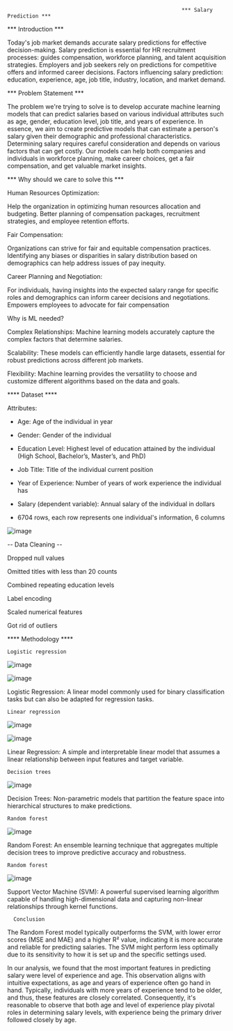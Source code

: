                                                            *** Salary Prediction ***


*** Introduction ***

Today's job market demands accurate salary predictions for effective decision-making.
Salary prediction is essential for HR recruitment processes: guides compensation, workforce planning, and talent acquisition strategies.
Employers and job seekers rely on predictions for competitive offers and informed career decisions.
Factors influencing salary prediction: education, experience, age, job title, industry, location, and market demand.


*** Problem Statement ***


The problem we're trying to solve is to develop accurate machine learning models that can predict salaries based on various individual attributes such as age, gender, education level, job title, and years of experience. In essence, we aim to create predictive models that can estimate a person's salary given their demographic and professional characteristics. 
Determining salary requires careful consideration and depends on various factors that can get costly. Our models can help both companies and individuals in workforce planning, make career choices, get a fair compensation, and get valuable market insights. 

*** Why should we care to solve this ***

Human Resources Optimization: 

Help the organization in optimizing human resources allocation and budgeting.
Better planning of compensation packages, recruitment strategies, and employee retention efforts.

Fair Compensation:

Organizations can strive for fair and equitable compensation practices.
Identifying any biases or disparities in salary distribution based on demographics can help address issues of pay inequity.

Career Planning and Negotiation: 

For individuals, having insights into the expected salary range for specific roles and demographics can inform career decisions and negotiations. 
Empowers employees to advocate for fair compensation 


Why is ML needed?

Complex Relationships: Machine learning models accurately capture the complex factors that determine salaries.

Scalability: These models can efficiently handle large datasets, essential for robust predictions across different job markets.

Flexibility: Machine learning provides the versatility to choose and customize different algorithms based on the data and goals.


**** Dataset ****

 Attributes: 
* Age: Age of the individual in year

* Gender: Gender of the individual 

* Education Level: Highest level of education attained by the individual (High School, Bachelor’s, Master’s, and PhD) 

* Job Title: Title of the individual current position

* Year of Experience: Number of years of work experience the individual has

* Salary (dependent variable): Annual salary of the individual in dollars 

* 6704 rows, each row represents one individual's information, 6 columns 



![image](https://github.com/ersalazarutep/Machine-Learning-Project/assets/128092824/afabf6bf-ec33-4ff7-a4da-cd5de0fc0209)


-- Data Cleaning --

Dropped null values

Omitted titles with less than 20 counts 

Combined repeating education levels

Label encoding

Scaled numerical features

Got rid of outliers


**** Methodology ****
   
    Logistic regression 
       


![image](https://github.com/ersalazarutep/Machine-Learning-Project/assets/128092824/107660ef-c4a2-4a16-aaab-85f669a4a5de)


![image](https://github.com/ersalazarutep/Machine-Learning-Project/assets/128092824/8f64d2ea-a8da-4404-8cd5-797635cf05c3)

Logistic Regression: A linear model commonly used for binary classification tasks but can also be adapted for regression tasks. 
    
    Linear regression


![image](https://github.com/ersalazarutep/Machine-Learning-Project/assets/128092824/ba8630ad-1b1c-4981-91c2-43e84ae2ce73)


![image](https://github.com/ersalazarutep/Machine-Learning-Project/assets/128092824/7eedd4a5-4d7a-478a-88bd-4adeed1ae634)


Linear Regression: A simple and interpretable linear model that assumes a linear relationship between input features and target variable. 

    Decision trees

![image](https://github.com/ersalazarutep/Machine-Learning-Project/assets/128092824/3f71fba8-f111-45fd-977a-1ab5711b1bc8)


Decision Trees: Non-parametric models that partition the feature space into hierarchical structures to make predictions. 
    
    Random forest

![image](https://github.com/ersalazarutep/Machine-Learning-Project/assets/128092824/34d13052-91a2-4f78-84a2-1addb6c7303f)

Random Forest: An ensemble learning technique that aggregates multiple decision trees to improve predictive accuracy and robustness. 

    Random forest

![image](https://github.com/ersalazarutep/Machine-Learning-Project/assets/128092824/52be581d-2a1d-4407-81f0-754018f75c9e)

Support Vector Machine (SVM): A powerful supervised learning algorithm capable of handling high-dimensional data and capturing non-linear relationships through kernel functions. 


      Conclusion


The Random Forest model typically outperforms the SVM, with lower error scores (MSE and MAE) and a higher R² value, indicating it is more accurate and reliable for predicting salaries. The SVM might perform less optimally due to its sensitivity to how it is set up and the specific settings used. 

 
In our analysis, we found that the most important features in predicting salary were level of experience and age. This observation aligns with intuitive expectations, as age and years of experience often go hand in hand. Typically, individuals with more years of experience tend to be older, and thus, these features are closely correlated. Consequently, it's reasonable to observe that both age and level of experience play pivotal roles in determining salary levels, with experience being the primary driver followed closely by age.

